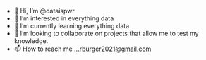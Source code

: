 - 👋 Hi, I’m @dataispwr
- 👀 I’m interested in everything data 
- 🌱 I’m currently learning everything data 
- 💞️ I’m looking to collaborate on projects that allow me to test my knowledge.
- 📫 How to reach me ...rburger2021@gmail.com 

<!---
dataispwr/dataispwr is a ✨ special ✨ repository because its `README.md` (this file) appears on your GitHub profile.
You can click the Preview link to take a look at your changes.
--->
